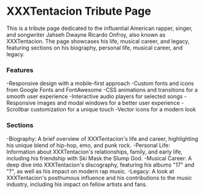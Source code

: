 # XXXTentacion Tribute Page
This is a tribute page dedicated to the influential American rapper, singer, and songwriter Jahseh Dwayne Ricardo Onfroy, also known as XXXTentacion. The page showcases his life, musical career, and legacy, featuring sections on his biography, personal life, musical career, and legacy.

<h3>Features</h3>
-Responsive design with a mobile-first approach
-Custom fonts and icons from Google Fonts and FontAwesome
-CSS animations and transitions for a smooth user experience
-Interactive audio players for selected songs
-Responsive images and modal windows for a better user experience
-Scrollbar customization for a unique touch
-Vector icons for a modern look
<h3>Sections</h3>
-Biography: A brief overview of XXXTentacion's life and career, highlighting his unique blend of hip-hop, emo, and punk rock.
-Personal Life: Information about XXXTentacion's relationships, family, and early life, including his friendship with Ski Mask the Slump God.
-Musical Career: A deep dive into XXXTentacion's discography, featuring his albums "17" and "?", as well as his impact on modern rap music.
-Legacy: A look at XXXTentacion's posthumous influence and his contributions to the music industry, including his impact on fellow artists and fans.
